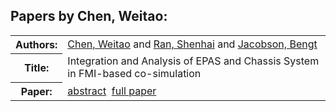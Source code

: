 <h2>Papers by Chen, Weitao:</h2>
<!-- Begin papers -->
<table>
<tr><th>Authors:</th><td>
<a href="../authors/author_042.html">Chen, Weitao</a> and 
<a href="../authors/author_197.html">Ran, Shenhai</a> and 
<a href="../authors/author_113.html">Jacobson, Bengt</a>
</td></tr>
<tr><th>Title:  </th><td>Integration and Analysis of EPAS and Chassis System in FMI-based co-simulation</td></tr>
<tr><th>Paper:  </th><td><a href="../abstracts/Modelica2019abstract6D1.pdf">abstract</a>&nbsp;&nbsp;<a href="../papers/Modelica2019paper6D1.pdf">full paper</a></td></tr>
</table>
<br>
<!-- End papers -->